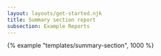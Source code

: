 ```yaml
---
layout: layouts/get-started.njk
title: Summary section report
subsection: Example Reports
---
```


{% example "templates/summary-section", 1000 %}

